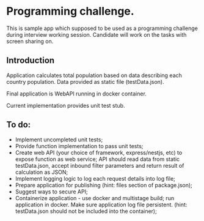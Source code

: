 # Programming challenge.

This is sample app which supposed to be used as a programming challenge during interview working session. Candidate will work on the tasks with screen sharing on.
## Introduction

Application calculates total population based on data describing each country population.
Data provided as static file (testData.json).

Final application is WebAPI running in docker container.

Current implementation provides unit test stub.

## To do:

- Implement uncompleted unit tests; 
- Provide function implementation to pass unit tests;
- Create web API (your choice of framework, express/nestjs, etc) to expose function as web service; API should read data from static testData.json, accept inbound filter parameters and return result of calculation as JSON;
- Implement logging logic to log each request details into log file;
- Prepare application for publishing (hint: files section of package.json);
- Suggest ways to secure API;
- Containerize application - use docker and multistage build; run application in docker. Make sure application log file persistent. (hint: testData.json should not be included into the container);
